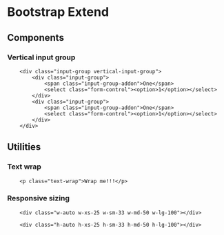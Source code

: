 # Bootstrap Extend

## Components

### Vertical input group

```
    <div class="input-group vertical-input-group">
        <div class="input-group">
            <span class="input-group-addon">One</span>
            <select class="form-control"><option>1</option></select>
        </div>
        <div class="input-group">
            <span class="input-group-addon">One</span>
            <select class="form-control"><option>1</option></select>
        </div>
    </div>

```

## Utilities

### Text wrap

```
    <p class="text-wrap">Wrap me!!!</p>

```

### Responsive sizing

```
    <div class="w-auto w-xs-25 w-sm-33 w-md-50 w-lg-100"></div>

    <div class="h-auto h-xs-25 h-sm-33 h-md-50 h-lg-100"></div>
```